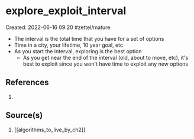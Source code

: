 # explore_exploit_interval
Created: 2022-06-16 09:20
#zettel/mature

- The interval is the total time that you have for a set of options
- Time in a city, your lifetime, 10 year goal, etc
- As you start the interval, exploring is the best option
	- As you get near the end of the interval (old, about to move, etc), it's best to exploit since you won't have time to exploit any new options

## References
1.

## Source(s)
1. [[algorithms_to_live_by_ch2]]